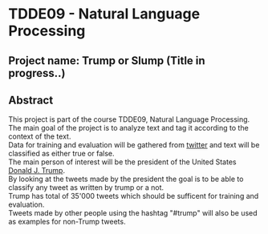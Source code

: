 # TDDE09 - Natural Language Processing 
## Project name: Trump or Slump (Title in progress..)
## Abstract
This project is part of the course TDDE09, Natural Language Processing.  
The main goal of the project is to analyze text and tag it according to the context of the text.  
Data for training and evaluation will be gathered from [twitter](https://www.twitter.com) and text will be classified as either true or false.  
The main person of interest will be the president of the United States [Donald J. Trump](https://twitter.com/realdonaldtrump).  
By looking at the tweets made by the president the goal is to be able to classify any tweet as written by trump or a not.  
Trump has total of 35'000 tweets which should be sufficent for training and evaluation.  
Tweets made by other people using the hashtag "#trump" will also be used as examples for non-Trump tweets.  
